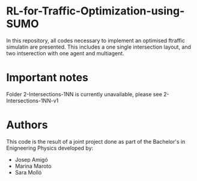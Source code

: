 # RL-for-Traffic-Optimization-using-SUMO
In this repository, all codes necessary to implement an optimised ftraffic simulatin are presented. This includes a one single intersection layout, and two intserection with one agent and multiagent.

# Important notes
Folder 2-Intersections-1NN is currently unavailable, please see 2-Intersections-1NN-v1

# Authors
This code is the result of a joint project done as part of the Bachelor's in Enigneering Physics developed by:
- Josep Amigó
- Marina Maroto
- Sara Molló


